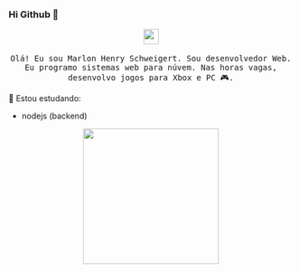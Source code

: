 ### Hi Github 👋

<p align="center">
  <img align="center" src="https://user-images.githubusercontent.com/5679180/79618120-0daffb80-80be-11ea-819e-d2b0fa904d07.gif" width="27px">
  <br><br>
  <samp>
  Olá! Eu sou Marlon Henry Schweigert. Sou desenvolvedor Web. Eu programo sistemas web para núvem. Nas horas vagas, desenvolvo jogos para Xbox e PC 🎮.
</p>

🔭 Estou estudando:
- nodejs (backend)

<p align="center">
  <img src="https://i.imgur.com/kdKhgx6.gif" width="240px" align="center"> 
</p>

